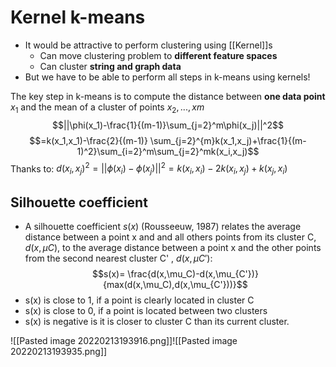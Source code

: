 # Kernel k-means
- It would be attractive to perform clustering using [[Kernel]]s 
	- Can move clustering problem to **different feature spaces** 
	- Can cluster **string and graph data** 
- But we have to be able to perform all steps in k-means using kernels!

The key step in k-means is to compute the distance between **one data point** $x_1$ and the mean of a cluster of points $x_2, . . . , xm$
$$||\phi(x_1)-\frac{1}{(m-1)}\sum_{j=2}^m\phi(x_j)||^2$$
$$=k(x_1,x_1)-\frac{2}{(m-1)} \sum_{j=2}^{m}k(x_1,x_j)+\frac{1}{(m-1)^2}\sum_{i=2}^m\sum_{j=2}^mk(x_i,x_j)$$
Thanks to: $d(x_i,x_j)^2 = ||\phi(x_i)-\phi(x_j)||^2 = k(x_i,x_i)-2k(x_i,x_j)+k(x_j,x_i)$  

## Silhouette coefficient
- A silhouette coefficient $s(x)$ (Rousseeuw, 1987) relates the average distance between a point x and and all others points from its cluster C, $d(x, µC )$, to the average distance between a point x and the other points from the second nearest cluster C' , $d(x, µC')$:
$$s(x)= \frac{d(x,\mu_C)-d(x,\mu_{C'})}{max(d(x,\mu_C),d(x,\mu_{C'}))}$$
- s(x) is close to 1, if a point is clearly located in cluster C
- s(x) is close to 0, if a point is located between two clusters
- s(x) is negative is it is closer to cluster C than its current cluster.

![[Pasted image 20220213193916.png]]![[Pasted image 20220213193935.png]]
